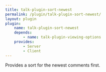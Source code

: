 ```yaml
---
title: talk-plugin-sort-newest
permalink: /plugin/talk-plugin-sort-newest/
layout: plugin
plugin:
    name: talk-plugin-sort-newest
    depends:
        - name: talk-plugin-viewing-options
    provides:
        - Server
        - Client
---
```


Provides a sort for the newest comments first.